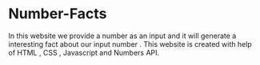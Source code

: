 # Number-Facts

In this website we provide a number as an input and it will generate a interesting fact about our input number . This website is created with help of HTML , CSS , Javascript and Numbers API.
